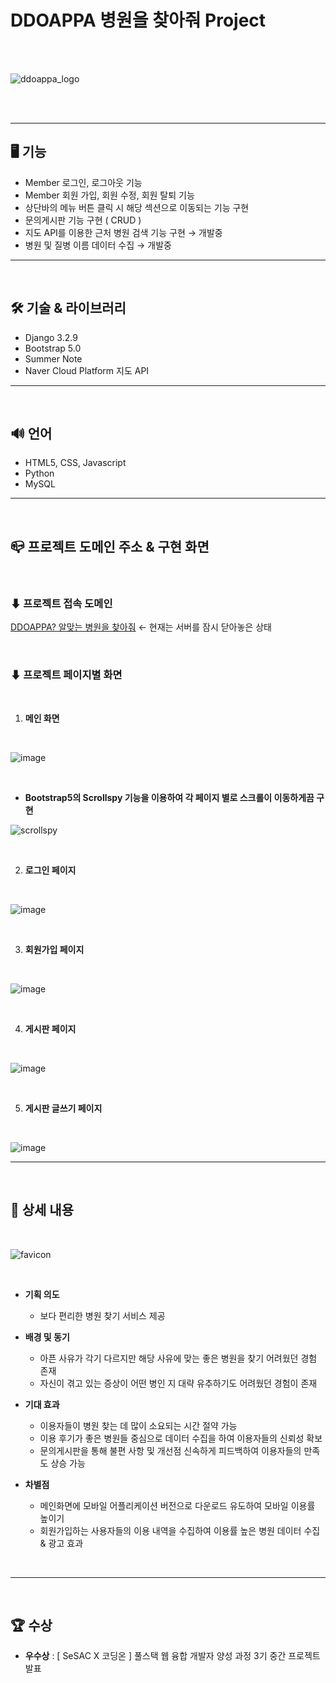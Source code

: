# DDOAPPA 병원을 찾아줘 Project

<br></br>

![ddoappa_logo](https://user-images.githubusercontent.com/57697624/147517805-4208c24e-ae47-42e6-b1ba-a7bf16061b7a.png)

<br></br>

***

## 🖥 기능

- Member 로그인, 로그아웃 기능
- Member 회원 가입, 회원 수정, 회원 탈퇴 기능
- 상단바의 메뉴 버튼 클릭 시 해당 섹션으로 이동되는 기능 구현
- 문의게시판 기능 구현 ( CRUD )
- 지도 API를 이용한 근처 병원 검색 기능 구현 → 개발중
- 병원 및 질병 이름 데이터 수집 → 개발중

***

<br>

## 🛠 기술 & 라이브러리

- Django 3.2.9
- Bootstrap 5.0
- Summer Note
- Naver Cloud Platform 지도 API

***

<br>

## 🔊 언어

- HTML5, CSS, Javascript
- Python
- MySQL

***

<br>

## 📪 프로젝트 도메인 주소 & 구현 화면

<br>

### **⬇ 프로젝트 접속 도메인**

  [DDOAPPA? 알맞는 병원을 찾아줘](http://13.125.216.19:8200/member/) ← 현재는 서버를 잠시 닫아놓은 상태

<br>

### **⬇ 프로젝트 페이지별 화면**

<br>

1. **메인 화면**

<br>

![image](https://user-images.githubusercontent.com/57697624/147519513-add52cdf-c929-45b3-8102-84debab61413.png)

<br>

- **Bootstrap5의 Scrollspy 기능을 이용하여 각 페이지 별로 스크롤이 이동하게끔 구현**

![scrollspy](https://user-images.githubusercontent.com/57697624/147518775-5135564a-0a03-43d9-adf5-72c86437bcc7.gif)

<br>

2. **로그인 페이지**

<br>

![image](https://user-images.githubusercontent.com/57697624/147519625-1b762922-1737-4f65-9c23-342b50542cfc.png)

<br>

3. **회원가입 페이지**

<br>

![image](https://user-images.githubusercontent.com/57697624/147519651-87c62579-b001-4dbc-93c0-2fff3ad6eecc.png)

<br>

4. **게시판 페이지**

<br>

![image](https://user-images.githubusercontent.com/57697624/147519690-aed253bd-d579-4a9b-a763-6d3d07799783.png)

<br>

5. **게시판 글쓰기 페이지**

<br>

![image](https://user-images.githubusercontent.com/57697624/147519740-a125f560-794d-4cdd-b8c7-8c5fa3358dad.png)

***

<br>

## 📑 상세 내용

<br>

![favicon](https://user-images.githubusercontent.com/57697624/147519329-f70e31e3-f1f1-4e88-a38b-f27abcdb5a37.png)

<br>

- **기획 의도**
    - 보다 편리한 병원 찾기 서비스 제공

- **배경 및 동기**
    - 아픈 사유가 각기 다르지만 해당 사유에 맞는 좋은 병원을 찾기 어려웠던 경험 존재
    - 자신이 겪고 있는 증상이 어떤 병인 지 대략 유추하기도 어려웠던 경험이 존재

- **기대 효과**
    - 이용자들이 병원 찾는 데 많이 소요되는 시간 절약 가능
    - 이용 후기가 좋은 병원들 중심으로 데이터 수집을 하여 이용자들의 신뢰성 확보
    - 문의게시판을 통해 불편 사항 및 개선점 신속하게 피드백하여 이용자들의 만족도 상승 가능

- **차별점**
    - 메인화면에 모바일 어플리케이션 버전으로 다운로드 유도하여 모바일 이용률 높이기
    - 회원가입하는 사용자들의 이용 내역을 수집하여 이용률 높은 병원 데이터 수집 & 광고 효과

<br>

***

<br>

## 🏆 수상

- **우수상** : [ SeSAC X 코딩온 ] 풀스택 웹 융합 개발자 양성 과정 3기 중간 프로젝트 발표
